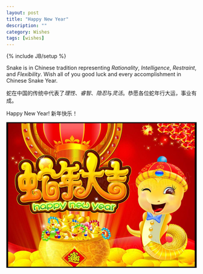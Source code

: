 ```yaml
---
layout: post
title: "Happy New Year"
description: ""
category: Wishes
tags: [wishes]
---
```

{% include JB/setup %}

Snake is in Chinese tradition representing *Rationality*, *Intelligence*, *Restraint*, and *Flexibility*. Wish all of you good luck and every accomplishment in Chinese Snake Year. 

蛇在中国的传统中代表了*理性*、*睿智*、*隐忍*与*灵活*。恭愿各位蛇年行大运，事业有成。

Happy New Year! 新年快乐！

![Happy New Year](/images/happy-new-year.jpg) 
